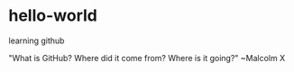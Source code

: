 # hello-world
learning github

"What is GitHub? Where did it come from? Where is it going?"
~Malcolm X
